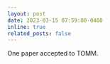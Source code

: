```yaml
---
layout: post
date: 2023-03-15 07:59:00-0400
inline: true
related_posts: false
---
```


One paper accepted to TOMM.
